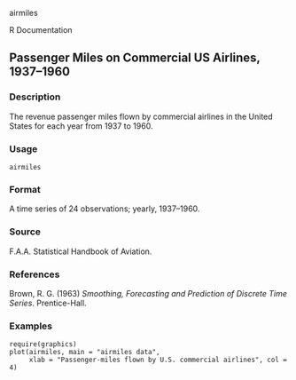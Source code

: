 airmiles

R Documentation

## Passenger Miles on Commercial US Airlines, 1937–1960

### Description

The revenue passenger miles flown by commercial airlines in the United States
for each year from 1937 to 1960.

### Usage

    airmiles

### Format

A time series of 24 observations; yearly, 1937–1960.

### Source

F.A.A. Statistical Handbook of Aviation.

### References

Brown, R. G. (1963) _Smoothing, Forecasting and Prediction of Discrete Time
Series_. Prentice-Hall.

### Examples

    
    require(graphics)
    plot(airmiles, main = "airmiles data",
         xlab = "Passenger-miles flown by U.S. commercial airlines", col = 4)

